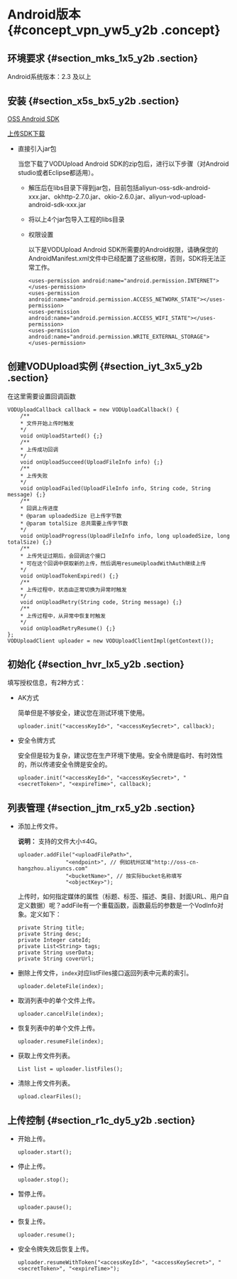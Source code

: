 # Android版本 {#concept_vpn_yw5_y2b .concept}

## 环境要求 {#section_mks_1x5_y2b .section}

Android系统版本：2.3 及以上

## 安装 {#section_x5s_bx5_y2b .section}

[OSS Android SDK](https://github.com/aliyun/aliyun-oss-android-sdk/)

[上传SDK下载](https://help.aliyun.com/document_detail/48501.html)

-   直接引入jar包

    当您下载了VODUpload Android SDK的zip包后，进行以下步骤（对Android studio或者Eclipse都适用）。

    -   解压后在libs目录下得到jar包，目前包括aliyun-oss-sdk-android-xxx.jar、okhttp-2.7.0.jar、okio-2.6.0.jar、aliyun-vod-upload-android-sdk-xxx.jar
    -   将以上4个jar包导入工程的libs目录
    -   权限设置

        以下是VODUpload Android SDK所需要的Android权限，请确保您的AndroidManifest.xml文件中已经配置了这些权限，否则，SDK将无法正常工作。

        ```
        <uses-permission android:name="android.permission.INTERNET"></uses-permission>
        <uses-permission android:name="android.permission.ACCESS_NETWORK_STATE"></uses-permission>
        <uses-permission android:name="android.permission.ACCESS_WIFI_STATE"></uses-permission>
        <uses-permission android:name="android.permission.WRITE_EXTERNAL_STORAGE"></uses-permission>
        ```


## 创建VODUpload实例 {#section_iyt_3x5_y2b .section}

在这里需要设置回调函数

```
VODUploadCallback callback = new VODUploadCallback() {
    /**
    * 文件开始上传时触发
    */
    void onUploadStarted() {;}
    /**
    * 上传成功回调
    */
    void onUploadSucceed(UploadFileInfo info) {;}
    /**
    * 上传失败
    */
    void onUploadFailed(UploadFileInfo info, String code, String message) {;}
    /**
    * 回调上传进度
    * @param uploadedSize 已上传字节数
    * @param totalSize 总共需要上传字节数
    */
    void onUploadProgress(UploadFileInfo info, long uploadedSize, long totalSize) {;}
    /**
    * 上传凭证过期后，会回调这个接口
    * 可在这个回调中获取新的上传，然后调用resumeUploadWithAuth继续上传
    */
    void onUploadTokenExpired() {;}
    /**
    * 上传过程中，状态由正常切换为异常时触发
    */
    void onUploadRetry(String code, String message) {;}
    /**
    * 上传过程中，从异常中恢复时触发
    */
    void onUploadRetryResume() {;}
};
VODUploadClient uploader = new VODUploadClientImpl(getContext());
```

## 初始化 {#section_hvr_lx5_y2b .section}

填写授权信息，有2种方式：

-   AK方式

    简单但是不够安全，建议您在测试环境下使用。

    ```
    uploader.init("<accessKeyId>", "<accessKeySecret>", callback);
    ```

-   安全令牌方式

    安全但是较为复杂，建议您在生产环境下使用。安全令牌是临时、有时效性的，所以传递安全令牌是安全的。

    ```
    uploader.init("<accessKeyId>", "<accessKeySecret>", "<secretToken>", "<expireTime>", callback);
    ```


## 列表管理 {#section_jtm_rx5_y2b .section}

-   添加上传文件。

    **说明：** 支持的文件大小≤4G。

    ```
    uploader.addFile("<uploadFilePath>",
                   "<endpoint>", // 例如杭州区域"http://oss-cn-hangzhou.aliyuncs.com"
                   "<bucketName>", // 按实际bucket名称填写
                   "<objectKey>");
    ```

    上传时，如何指定媒体的属性（标题、标签、描述、类目、封面URL、用户自定义数据）呢？addFile有一个重载函数，函数最后的参数是一个VodInfo对象。定义如下：

    ```
    private String title;
    private String desc;
    private Integer cateId;
    private List<String> tags;
    private String userData;
    private String coverUrl;
    ```

-   删除上传文件，`index`对应listFiles接口返回列表中元素的索引。

    ```
    uploader.deleteFile(index);
    ```

-   取消列表中的单个文件上传。

    ```
    uploader.cancelFile(index);
    ```

-   恢复列表中的单个文件上传。

    ```
    uploader.resumeFile(index);
    ```

-   获取上传文件列表。

    ```
    List list = uploader.listFiles();
    ```

-   清除上传文件列表。

    ```
    upload.clearFiles();
    ```


## 上传控制 {#section_r1c_dy5_y2b .section}

-   开始上传。

    ```
    uploader.start();
    ```

-   停止上传。

    ```
    uploader.stop();
    ```

-   暂停上传。

    ```
    uploader.pause();
    ```

-   恢复上传。

    ```
    uploader.resume();
    ```

-   安全令牌失效后恢复上传。

    ```
    uploader.resumeWithToken("<accessKeyId>", "<accessKeySecret>", "<secretToken>", "<expireTime>");
    ```


